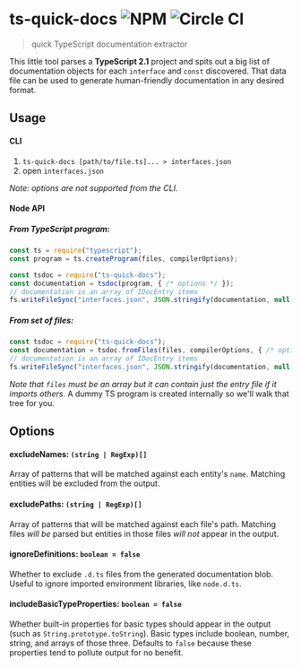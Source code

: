 # ts-quick-docs ![NPM](https://img.shields.io/npm/v/ts-quick-docs.svg) ![Circle CI](https://img.shields.io/circleci/project/giladgray/ts-quick-docs.svg)

> quick TypeScript documentation extractor

This little tool parses a **TypeScript 2.1** project and spits out a big list of documentation
objects for each `interface` and `const` discovered. That data file can be used to generate
human-friendly documentation in any desired format.

## Usage

#### CLI

1. `ts-quick-docs [path/to/file.ts]... > interfaces.json`
1. open `interfaces.json`

_Note: options are not supported from the CLI._

#### Node API

##### From TypeScript program:

```js
const ts = require("typescript");
const program = ts.createProgram(files, compilerOptions);

const tsdoc = require("ts-quick-docs");
const documentation = tsdoc(program, { /* options */ });
// documentation is an array of IDocEntry items
fs.writeFileSync("interfaces.json", JSON.stringify(documentation, null, 4));
```

##### From set of files:

```js
const tsdoc = require("ts-quick-docs");
const documentation = tsdoc.fromFiles(files, compilerOptions, { /* options */ });
// documentation is an array of IDocEntry items
fs.writeFileSync("interfaces.json", JSON.stringify(documentation, null, 4));
```

_Note that `files` must be an array but it can contain just the entry file if it imports others._
A dummy TS program is created internally so we'll walk that tree for you.

## Options

#### excludeNames: `(string | RegExp)[]`

Array of patterns that will be matched against each entity's `name`. Matching entities will be
excluded from the output.

#### excludePaths: `(string | RegExp)[]`

Array of patterns that will be matched against each file's path. Matching files _will be_ parsed but
entities in those files _will not_ appear in the output.

#### ignoreDefinitions: `boolean = false`

Whether to exclude `.d.ts` files from the generated documentation blob. Useful to ignore imported
environment libraries, like `node.d.ts`.

#### includeBasicTypeProperties: `boolean = false`

Whether built-in properties for basic types should appear in the output (such as
`String.prototype.toString`). Basic types include boolean, number, string, and arrays of those
three. Defaults to `false` because these properties tend to pollute output for no benefit.
